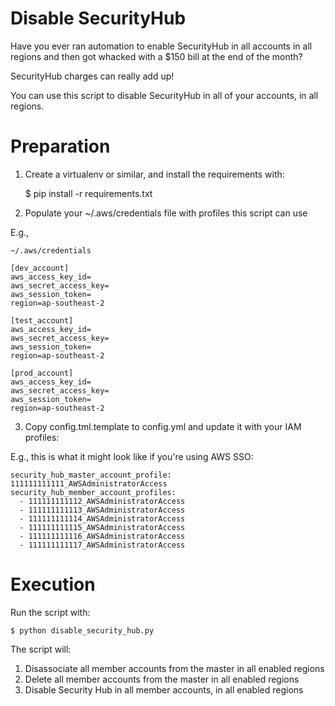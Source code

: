 Disable SecurityHub
===================

Have you ever ran automation to enable SecurityHub in all accounts in all regions 
and then got whacked with a $150 bill at the end of the month?

SecurityHub charges can really add up!

You can use this script to disable SecurityHub in all of your accounts, in all 
regions.

Preparation
===========

1. Create a virtualenv or similar, and install the requirements with:

    $ pip install -r requirements.txt
    
2. Populate your ~/.aws/credentials file with profiles this script can use

E.g.,

    ~/.aws/credentials
    
    [dev_account]
    aws_access_key_id=
    aws_secret_access_key=
    aws_session_token=
    region=ap-southeast-2
    
    [test_account]
    aws_access_key_id=
    aws_secret_access_key=
    aws_session_token=
    region=ap-southeast-2
    
    [prod_account]
    aws_access_key_id=
    aws_secret_access_key=
    aws_session_token=
    region=ap-southeast-2

3. Copy config.tml.template to config.yml and update it with your IAM profiles:

E.g., this is what it might look like if you're using AWS SSO:

    security_hub_master_account_profile: 111111111111_AWSAdministratorAccess
    security_hub_member_account_profiles:
      - 111111111112_AWSAdministratorAccess
      - 111111111113_AWSAdministratorAccess
      - 111111111114_AWSAdministratorAccess
      - 111111111115_AWSAdministratorAccess
      - 111111111116_AWSAdministratorAccess
      - 111111111117_AWSAdministratorAccess


Execution
=========

Run the script with:

    $ python disable_security_hub.py
    
    
The script will:

1.  Disassociate all member accounts from the master in all enabled regions
2.  Delete all member accounts from the master in all enabled regions
3.  Disable Security Hub in all member accounts, in all enabled regions
